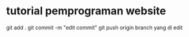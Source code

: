 # tutorial pemprograman website

git add .
git commit -m "edit commit"
git push origin branch yang di edit
